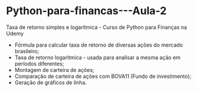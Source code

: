 # Python-para-financas---Aula-2
Taxa de retorno simples e logarítmica - Curso de Python para Finanças na Udemy

- Fórmula para calcular taxa de retorno de diversas ações do mercado brasileiro;
- Taxa de retorno logarítmica - usada para analisar a mesma ação em períodos diferentes;
- Montagem de carteira de ações;
- Comparação de carteira de ações com BOVA11 (Fundo de investimento);
- Geração de gráficos de linha.
